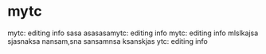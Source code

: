 mytc
====

mytc: editing info
sasa
asasasamytc: editing info
mytc: editing info
mlslkajsa
sjasnaksa
nansam,sna
sansamnsa
ksanskjas
ytc: editing info
